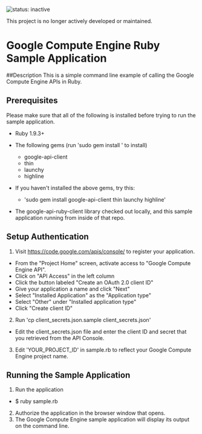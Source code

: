 ![status: inactive](https://img.shields.io/badge/status-inactive-red.svg)

This project is no longer actively developed or maintained.

# Google Compute Engine Ruby Sample Application

##Description
This is a simple command line example of calling the Google Compute Engine
APIs in Ruby.

## Prerequisites
Please make sure that all of the following is installed before trying to run
the sample application.


- Ruby 1.9.3+
- The following gems (run 'sudo gem install <gem name>' to install)
  * google-api-client
  * thin
  * launchy
  * highline

- If you haven't installed the above gems, try this:
  * 'sudo gem install google-api-client thin launchy highline'
- The google-api-ruby-client library checked out locally, and this sample
application running from inside of that repo.

## Setup Authentication
1) Visit https://code.google.com/apis/console/ to register your application.
- From the "Project Home" screen, activate access to "Google Compute Engine
API".
- Click on "API Access" in the left column
- Click the button labeled "Create an OAuth 2.0 client ID"
- Give your application a name and click "Next"
- Select "Installed Application" as the "Application type"
- Select "Other" under "Installed application type"
- Click "Create client ID"

2) Run 'cp client_secrets.json.sample client_secrets.json'
- Edit the client_secrets.json file and enter the client ID and secret that
you retrieved from the API Console.

3) Edit 'YOUR_PROJECT_ID' in sample.rb to reflect your Google Compute Engine
project name.

## Running the Sample Application
1. Run the application
  * $ ruby sample.rb
2. Authorize the application in the browser window that opens.
3. The Google Compute Engine sample application will display its output on the
command line.
